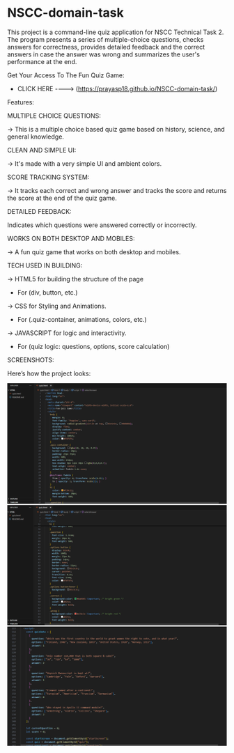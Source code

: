 # NSCC-domain-task
This project is a command-line quiz application for NSCC Technical Task 2. The program presents a series of multiple-choice questions, checks answers for correctness, provides detailed feedback and the correct answers in case the answer was wrong and summarizes the user's performance at the end.

Get Your Access To The Fun Quiz Game:
* CLICK HERE ----> (https://prayasp18.github.io/NSCC-domain-task/)
  
Features:

MULTIPLE CHOICE QUESTIONS:

-> This is a multiple choice based quiz game based on history, science, and general knowledge.

CLEAN AND SIMPLE UI:

-> It's made with a very simple UI and ambient colors.

SCORE TRACKING SYSTEM:

-> It tracks each correct and wrong answer and tracks the score and returns the score at the end of the quiz game.

DETAILED FEEDBACK:

Indicates which questions were answered correctly or incorrectly.

WORKS ON BOTH DESKTOP AND MOBILES:

-> A fun quiz game that works on both desktop and mobiles.

TECH USED IN BUILDING:

-> HTML5 for building the structure of the page

* For (div, button, etc.)
  
-> CSS for Styling and Animations.

* For (.quiz-container, animations, colors, etc.)
  
-> JAVASCRIPT for logic and interactivity.

* For (quiz logic: questions, options, score calculation)
 
SCREENSHOTS:

Here’s how the project looks: 

![Quiz Screenshot](./assets/screenshot.1.png)
![Quiz Screenshot](./assets/screenshot.2.png)
![Quiz Screenshot](./assets/screenshot.3.png)






